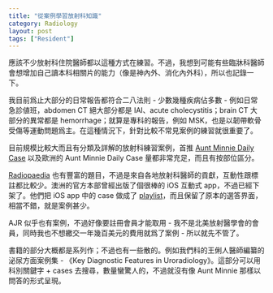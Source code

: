 ```yaml
---
title: "從案例學習放射科知識"
category: Radiology
layout: post
tags: ["Resident"]
---
```


應該不少放射科住院醫師都以這種方式在練習。不過，我想到可能有些臨牀科醫師會想增加自己讀本科相關片的能力（像是神內外、消化內外科），所以也記錄一下。

我目前爲止大部分的日常報告都符合二八法則 - 少數幾種疾病佔多數 - 例如日常急診値班，abdomen CT 絕大部分都是 IAI、acute cholecystitis；brain CT 大部分的異常都是 hemorrhage；就算是專科的報告，例如 MSK，也是以韌帶軟骨受傷等運動問題爲主。在這種情況下，針對比較不常見案例的練習就很重要了。

目前規模比較大而且有分類及詳解的放射科練習案例，首推 [Aunt Minnie Daily Case](https://www.auntminnie.com/index.aspx) 以及歐洲的 Aunt Minnie Daily Case 量都非常充足，而且有按部位區分。

[Radiopaedia](https://radiopaedia.org/playlists) 也有豐富的題目，不過是來自各地放射科醫師的貢獻，互動性跟標註都比較少。澳洲的官方本部曾經出版了個很棒的 iOS 互動式 app，不過已經下架了。他們把 iOS app 中的 case 做成了 [playlist](https://radiopaedia.org/articles/ios-case-packs)，而且保留了原本的選答界面，相當不錯，就是案例甚少。

AJR 似乎也有案例，不過好像要註冊會員才能取用 - 我不是北美放射醫學會的會員，同時我也不想繳交一年幾百美元的費用就爲了案例 - 所以就先不管了。

書籍的部分大概都是系列作；不過也有一些散的。例如我們科的王俐人醫師編纂的泌尿方面案例集 - 《Key Diagnostic Features in Uroradiology》。這部分可以用科別關鍵字 + cases 去搜尋，數量蠻驚人的，不過就沒有像 Aunt Minnie 那樣以問答的形式呈現。
